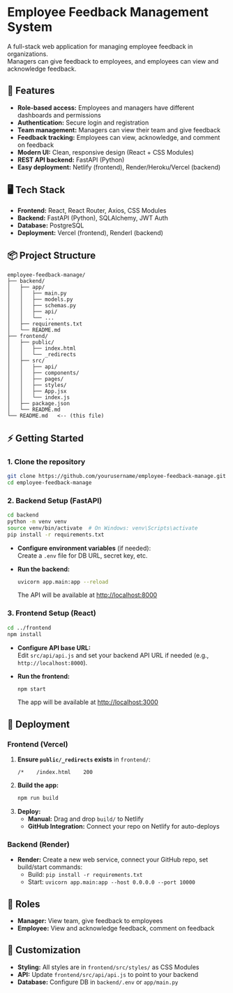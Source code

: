 # Employee Feedback Management System

A full-stack web application for managing employee feedback in organizations.  
Managers can give feedback to employees, and employees can view and acknowledge feedback.

## 🚀 Features

- **Role-based access:** Employees and managers have different dashboards and permissions
- **Authentication:** Secure login and registration
- **Team management:** Managers can view their team and give feedback
- **Feedback tracking:** Employees can view, acknowledge, and comment on feedback
- **Modern UI:** Clean, responsive design (React + CSS Modules)
- **REST API backend:** FastAPI (Python)
- **Easy deployment:** Netlify (frontend), Render/Heroku/Vercel (backend)

## 🖥️ Tech Stack

- **Frontend:** React, React Router, Axios, CSS Modules
- **Backend:** FastAPI (Python), SQLAlchemy, JWT Auth
- **Database:** PostgreSQL
- **Deployment:** Vercel (frontend), Renderl (backend)

## 📦 Project Structure

```
employee-feedback-manage/
├── backend/
│   ├── app/
│   │   ├── main.py
│   │   ├── models.py
│   │   ├── schemas.py
│   │   ├── api/
│   │   └── ...
│   ├── requirements.txt
│   └── README.md
├── frontend/
│   ├── public/
│   │   ├── index.html
│   │   └── _redirects
│   ├── src/
│   │   ├── api/
│   │   ├── components/
│   │   ├── pages/
│   │   ├── styles/
│   │   ├── App.jsx
│   │   └── index.js
│   ├── package.json
│   └── README.md
└── README.md   <-- (this file)
```

## ⚡ Getting Started

### 1. Clone the repository

```bash
git clone https://github.com/yourusername/employee-feedback-manage.git
cd employee-feedback-manage
```

### 2. Backend Setup (FastAPI)

```bash
cd backend
python -m venv venv
source venv/bin/activate  # On Windows: venv\Scripts\activate
pip install -r requirements.txt
```

- **Configure environment variables** (if needed):  
  Create a `.env` file for DB URL, secret key, etc.

- **Run the backend:**
  ```bash
  uvicorn app.main:app --reload
  ```
  The API will be available at [http://localhost:8000](http://localhost:8000)

### 3. Frontend Setup (React)

```bash
cd ../frontend
npm install
```

- **Configure API base URL:**  
  Edit `src/api/api.js` and set your backend API URL if needed (e.g., `http://localhost:8000`).

- **Run the frontend:**
  ```bash
  npm start
  ```
  The app will be available at [http://localhost:3000](http://localhost:3000)

## 🚢 Deployment

### Frontend (Vercel)

1. **Ensure `public/_redirects` exists** in `frontend/`:
   ```
   /*    /index.html    200
   ```
2. **Build the app:**
   ```bash
   npm run build
   ```
3. **Deploy:**
   - **Manual:** Drag and drop `build/` to Netlify
   - **GitHub Integration:** Connect your repo on Netlify for auto-deploys

### Backend (Render)

- **Render:** Create a new web service, connect your GitHub repo, set build/start commands:
  - Build: `pip install -r requirements.txt`
  - Start: `uvicorn app.main:app --host 0.0.0.0 --port 10000`

## 👤 Roles

- **Manager:** View team, give feedback to employees
- **Employee:** View and acknowledge feedback, comment on feedback

## 📝 Customization

- **Styling:** All styles are in `frontend/src/styles/` as CSS Modules
- **API:** Update `frontend/src/api/api.js` to point to your backend
- **Database:** Configure DB in `backend/.env` or `app/main.py`
